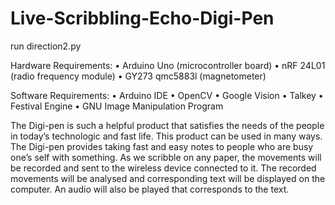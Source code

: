# Live-Scribbling-Echo-Digi-Pen

run direction2.py


Hardware Requirements:
•	Arduino Uno (microcontroller board)
•	nRF 24L01 (radio frequency module)
•	GY273 qmc5883l (magnetometer)

Software Requirements:
•	Arduino IDE
•	OpenCV
•	Google Vision
•	Talkey
•	Festival Engine
•	GNU Image Manipulation Program


The Digi-pen is such a helpful product that satisfies the needs of the people in today’s technologic and fast life. This product can be used in many ways. The Digi-pen provides taking fast and easy notes to people who are busy one’s self with something. As we scribble on any paper, the movements will be recorded and sent to the wireless device connected to it. The recorded movements will be analysed and corresponding text will be displayed on the computer. An audio will also be played that corresponds to the text.


